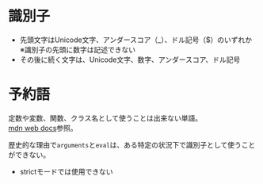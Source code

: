 # 識別子
- 先頭文字はUnicode文字、アンダースコア（_）、ドル記号（$）のいずれか  
※識別子の先頭に数字は記述できない
- その後に続く文字は、Unicode文字、数字、アンダースコア、ドル記号

# 予約語
定数や変数、関数、クラス名として使うことは出来ない単語。  
[mdn web docs](https://developer.mozilla.org/ja/docs/Web/JavaScript/Reference/Lexical_grammar#%E4%BA%88%E7%B4%84%E8%AA%9E)参照。

歴史的な理由で`arguments`と`eval`は、ある特定の状況下で識別子として使うことができない。
- strictモードでは使用できない
